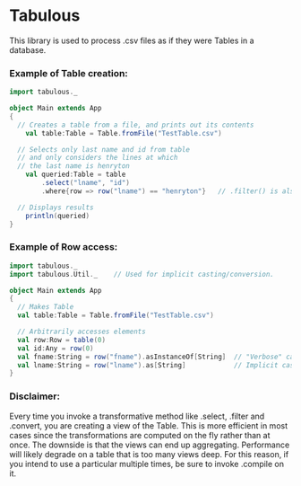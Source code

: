 # Tabulous
This library is used to process .csv files as if they were Tables in a database.

### Example of Table creation:

```scala
import tabulous._

object Main extends App
{
  // Creates a table from a file, and prints out its contents
	val table:Table = Table.fromFile("TestTable.csv")

  // Selects only last name and id from table
  // and only considers the lines at which
  // the last name is henryton
	val queried:Table = table
		.select("lname", "id")
		.where{row => row("lname") == "henryton"}   // .filter() is also acceptable

  // Displays results
	println(queried)
}
```


### Example of Row access:
```scala
import tabulous._
import tabulous.Util._    // Used for implicit casting/conversion.

object Main extends App
{
  // Makes Table
  val table:Table = Table.fromFile("TestTable.csv")

  // Arbitrarily accesses elements
  val row:Row = table(0)
  val id:Any = row(0)
  val fname:String = row("fname").asInstanceOf[String]  // "Verbose" cast
  val lname:String = row("lname").as[String]            // Implicit cast from Util object.
}
```

### Disclaimer:
Every time you invoke a transformative method like .select, .filter and .convert, you are creating a view of the Table.  This is more efficient in most cases since the transformations are computed on the fly rather than at once.  The downside is that the views can end up aggregating.  Performance will likely degrade on a table that is too many views deep.  For this reason, if you intend to use a particular multiple times, be sure to invoke .compile on it.
